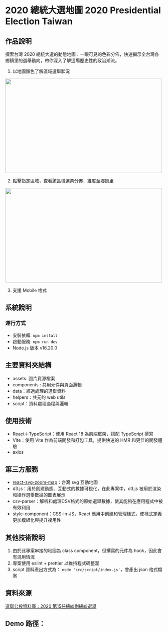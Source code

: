 # 2020 總統大選地圖 2020 Presidential Election Taiwan
## 作品說明
探索台灣 2020 總統大選的動態地圖：一眼可見的色彩分佈，快速揭示全台灣各鄉鎮里的選舉動向，帶你深入了解這場歷史性的政治潮流。

1. 以地圖顏色了解區域選舉狀況
<img src="/info-1.png" width="500" height="300">

2. 點擊指定區域，查看該區域選票分佈，維度至鄉鎮里
<img src="/info-2.png" width="500" height="300">

3. 支援 Mobile 格式
   

## 系統說明
### 運行方式
- 安裝依賴: `npm install`
- 啟動服務: `npm run dev`
- Node.js 版本 v16.20.0

## 主要資料夾結構
- assets: 圖片資源檔案
- components : 共用元件與頁面邏輯
- data：經過處理的選舉資料
- helpers：共元的 web utils
- script：資料處理過程與邏輯

## 使用技術
- React＋TypeScript：使用 React 18 為前端框架，搭配 TypeScript 撰寫
- Vite：使用 Vite 作為前端開發和打包工具，提供快速的 HMR 和更佳的開發體驗
- axios

## 第三方服務
-  [react-svg-zoom-map](https://github.com/cybermumu/react-svg-zoom-map/tree/master)：台灣 svg 互動地圖
- d3.js：用於創建動態、互動式的數據可視化，在此專案中，d3.js 被用於渲染和操作選舉數據的圖表展示
- csv-parser：解析和處理CSV格式的原始選舉數據，使其能夠在應用程式中被有效利用
- style-component：CSS-in-JS，React 應用中創建和管理樣式，使樣式定義更加模組化與提升複用性

## 其他技術說明
1. 由於此專案串接的地圖為 class component，但撰寫的元件為 hook，因此會有混用情況
2. 專案使用 eslint + prettier 以維持程式碼整潔
3. script 資料產出方式為： `node 'src/script/index.js'`，會產出 json 格式檔案

## 資料來源
[選舉公投資料庫：2020 第15任總統副總統選舉](https://db.cec.gov.tw/ElecTable/Election/ElecTickets?dataType=tickets&typeId=ELC&subjectId=P0&legisId=00&themeId=1f7d9f4f6bfe06fdaf4db7df2ed4d60c&dataLevel=N&prvCode=00&cityCode=000&areaCode=00&deptCode=000&liCode=0000)

## Demo 路徑：
